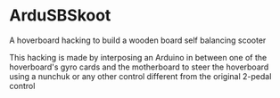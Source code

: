 # ArduSBSkoot

A hoverboard hacking to build a wooden board self balancing scooter

This hacking is made by interposing an Arduino in between one of the hoverboard's gyro cards and the motherboard to steer the hoverboard using a nunchuk or any other control different from the original 2-pedal control
